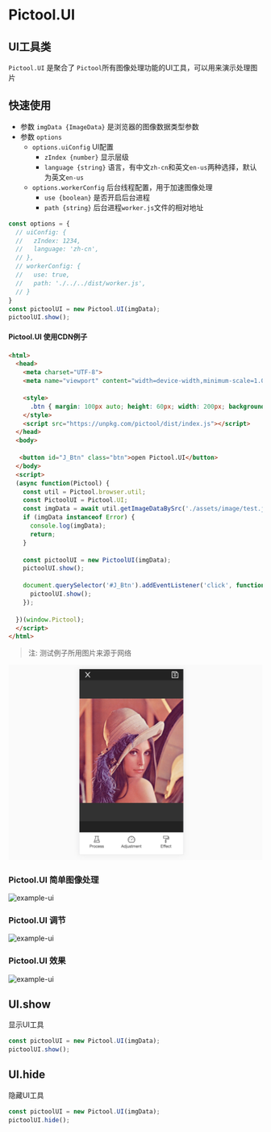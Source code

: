 # Pictool.UI

## UI工具类

`Pictool.UI` 是聚合了 `Pictool`所有图像处理功能的UI工具，可以用来演示处理图片

## 快速使用

- 参数 `imgData {ImageData}` 是浏览器的图像数据类型参数
- 参数 `options` 
  - `options.uiConfig` UI配置
    - `zIndex {number}` 显示层级
    - `language {string}` 语言，有中文`zh-cn`和英文`en-us`两种选择，默认为英文`en-us`
  - `options.workerConfig` 后台线程配置，用于加速图像处理
    - `use {boolean}` 是否开启后台进程
    - `path {string}` 后台进程`worker.js`文件的相对地址

```js
const options = {
  // uiConfig: {
  //   zIndex: 1234,
  //   language: 'zh-cn',
  // },
  // workerConfig: {
  //   use: true,
  //   path: './../../dist/worker.js',
  // }
}
const pictoolUI = new Pictool.UI(imgData);
pictoolUI.show();
```
#### Pictool.UI 使用CDN例子

```html
<html>
  <head>
    <meta charset="UTF-8">
    <meta name="viewport" content="width=device-width,minimum-scale=1.0,maximum-scale=1.0,user-scalable=no">
    
    <style>
      .btn { margin: 100px auto; height: 60px; width: 200px; background: #cccccc;}
    </style>
    <script src="https://unpkg.com/pictool/dist/index.js"></script>
  </head>
  <body>

   <button id="J_Btn" class="btn">open Pictool.UI</button>
  </body>
  <script>
  (async function(Pictool) {
    const util = Pictool.browser.util;
    const PictoolUI = Pictool.UI;
    const imgData = await util.getImageDataBySrc('./assets/image/test.jpg');
    if (imgData instanceof Error) {
      console.log(imgData);
      return;
    }

    const pictoolUI = new PictoolUI(imgData);
    pictoolUI.show();

    document.querySelector('#J_Btn').addEventListener('click', function() {
      pictoolUI.show();
    });
  
  })(window.Pictool);
  </script>
</html>
```

> 注: 测试例子所用图片来源于网络

![example-ui](./../../../assets/image/example-ui.jpg)


### Pictool.UI 简单图像处理

![example-ui](./../../../assets/image/pictool-ui-process.gif)

### Pictool.UI 调节

![example-ui](./../../../assets/image/pictool-ui-adjust.gif)

### Pictool.UI 效果

![example-ui](./../../../assets/image/pictool-ui-effect.gif)

## UI.show

显示UI工具

```js
const pictoolUI = new Pictool.UI(imgData);
pictoolUI.show();
```

## UI.hide

隐藏UI工具

```js
const pictoolUI = new Pictool.UI(imgData);
pictoolUI.hide();
```